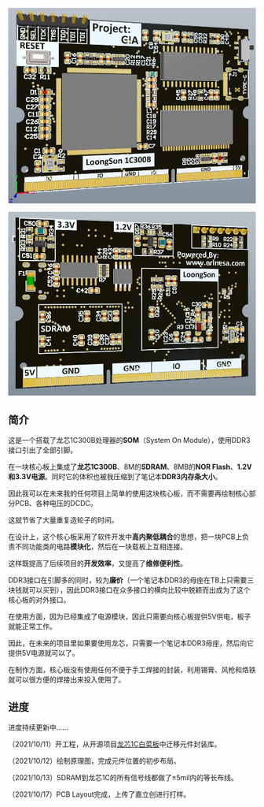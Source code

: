 
![正面](正面.webp)

![反面](反面.webp)

## 简介

这是一个搭载了龙芯1C300B处理器的**SOM**（System On Module），使用DDR3接口引出了全部引脚。

在一块核心板上集成了**龙芯1C300B**、8M的**SDRAM**、8MB的**NOR Flash**、**1.2V和3.3V电源**。同时它的体积也被我压缩到了笔记本**DDR3内存条大小**。

因此我可以在未来我的任何项目上简单的使用这块核心板，而不需要再绘制核心部分PCB、各种电压的DCDC。

这就节省了大量重复造轮子的时间。

在设计上，这个核心板采用了软件开发中**高内聚低耦合**的思想，把一块PCB上负责不同功能类的电路**模块化**，然后在一块载板上互相连接。

这样既提高了后续项目的**开发效率**，又提高了**维修便利性**。

DDR3接口在引脚多的同时，较为**廉价**（一个笔记本DDR3的母座在TB上只需要三块钱就可以买到），因此DDR3接口在众多接口的横向比较中脱颖而出成为了这个核心板的对外接口。

在使用方面，因为已经集成了电源模块，因此只需要向核心板提供5V供电，板子就能正常工作。

因此，在未来的项目里如果要使用龙芯，只需要一个笔记本DDR3母座，然后向它提供5V电源就可以了。

在制作方面，核心板没有使用任何不便于手工焊接的封装，利用锡膏、风枪和烙铁就可以很方便的焊接出来投入使用了。

<!--more-->

## 进度

进度持续更新中......

（2021/10/11）开工程，从开源项目[龙芯1C白菜板](https://gitee.com/caogos/OpenLoongsonLib1c)中迁移元件封装库。

（2021/10/12）绘制原理图，完成元件位置的初步布局。

（2021/10/13）SDRAM到龙芯1C的所有信号线都做了±5mil内的等长布线。

（2021/10/17）PCB Layout完成，上传了嘉立创进行打样。

